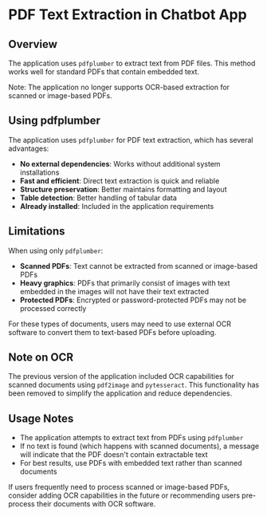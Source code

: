 # PDF Text Extraction in Chatbot App

## Overview

The application uses `pdfplumber` to extract text from PDF files. This method works well for standard PDFs that contain embedded text. 

Note: The application no longer supports OCR-based extraction for scanned or image-based PDFs.

## Using pdfplumber

The application uses `pdfplumber` for PDF text extraction, which has several advantages:

- **No external dependencies**: Works without additional system installations
- **Fast and efficient**: Direct text extraction is quick and reliable
- **Structure preservation**: Better maintains formatting and layout
- **Table detection**: Better handling of tabular data
- **Already installed**: Included in the application requirements

## Limitations

When using only `pdfplumber`:

- **Scanned PDFs**: Text cannot be extracted from scanned or image-based PDFs
- **Heavy graphics**: PDFs that primarily consist of images with text embedded in the images will not have their text extracted
- **Protected PDFs**: Encrypted or password-protected PDFs may not be processed correctly

For these types of documents, users may need to use external OCR software to convert them to text-based PDFs before uploading.

## Note on OCR

The previous version of the application included OCR capabilities for scanned documents using `pdf2image` and `pytesseract`. This functionality has been removed to simplify the application and reduce dependencies.

## Usage Notes

- The application attempts to extract text from PDFs using `pdfplumber`
- If no text is found (which happens with scanned documents), a message will indicate that the PDF doesn't contain extractable text
- For best results, use PDFs with embedded text rather than scanned documents

If users frequently need to process scanned or image-based PDFs, consider adding OCR capabilities in the future or recommending users pre-process their documents with OCR software.
